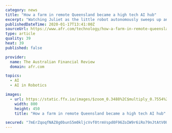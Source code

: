 ```yaml
---
category: news
title: "How a farm in remote Queensland became a high tech AI hub"
excerpt: "Watching Juliet as the little robot autonomously sweeps up and down the harvested crop rows without a farmer or worker in sight, it’s easy to believe Bate when he describes robotics and artificial intelligence as the next big technological ... the world to have developed farm robots from start to commercial finish. The 11 rusty robot ..."
publishedDateTime: 2020-01-17T13:41:00Z
sourceUrl: https://www.afr.com/technology/how-a-farm-in-remote-queensland-became-a-high-tech-ai-hub-20200116-p53s5f
type: article
quality: 39
heat: 39
published: false

provider:
  name: The Australian Financial Review
  domain: afr.com

topics:
  - AI
  - AI in Robotics

images:
  - url: https://static.ffx.io/images/$zoom_0.3488%2C$multiply_0.7554%2C$ratio_1.776846%2C$width_1059%2C$x_50%2C$y_94/t_crop_custom/e_sharpen:25%2Cq_85%2Cf_auto/aea2ea96bd89f61c880843043a02c702c6bc3381
    width: 800
    height: 450
    title: "How a farm in remote Queensland became a high tech AI hub"

secured: "7mErZqoqfNAZ8g0bunS5m0kljcVvf0trmVspd0F96ZoIW9r6iRo79nJtAtV0Uw04nhEoNQKzgpEbTyBGm8NYe5a1PoLMIP6FYdOkANSpwYXUh3biUOfoYTM4I9GpVpQ/94WFoBnFKoJOYsOfCN5ULoNZESqWN/lopgL8MgrAcC7UXTjaDjH7miJlY9/7CLntecRtwmWzzsID4cSpLdAmcjbsm4sFMVH80nymae38JjK8BEW5tY+xoR7IAem7i9br4CaMwk3z9r0OiGKRLjyYeBXYwjyS+pkHcY9UGrnU+zEKp+VX9L/mdi5j79YYvEBLHQMe2jXdYQpNqak5A8whMGmFxxkl3RnWOPEM9Zr4Ifv1IUanZREMCMj+bcW+J2IA+Q2JhaLeguW+MrIC90ac/u6lFBTkSqrVpWyjgLVyq7kWPE8kZCi8hV90hoWbOPaUpZyRzqXHmvh5SEAVQg3AUQ==;CcvNoD/v2w68X8qzPLCwHQ=="
---
```


